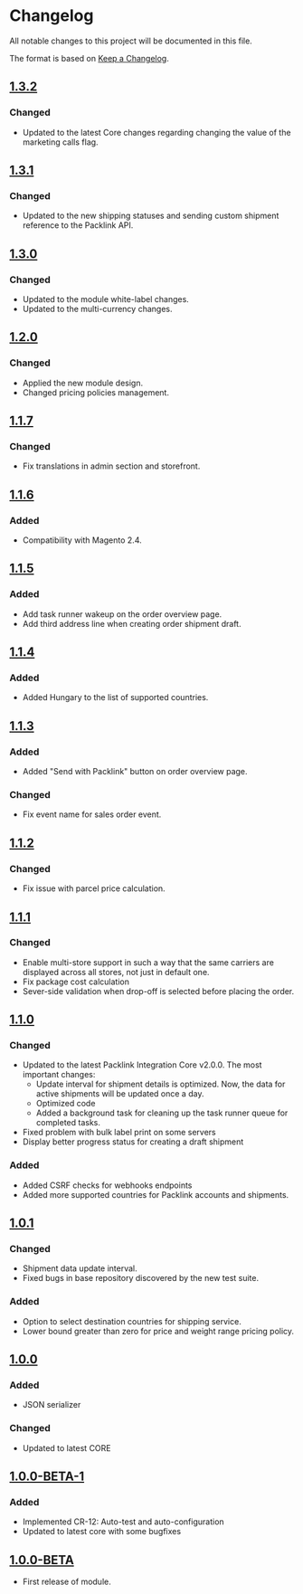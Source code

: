 # Changelog
All notable changes to this project will be documented in this file.

The format is based on [Keep a Changelog](http://keepachangelog.com/en/1.0.0/).

## [1.3.2](https://github.com/packlink-dev/magento2_module/compare/v1.3.1...1.3.2)
### Changed
- Updated to the latest Core changes regarding changing the value of the marketing calls flag.

## [1.3.1](https://github.com/packlink-dev/magento2_module/compare/v1.3.0...1.3.1)
### Changed
- Updated to the new shipping statuses and sending custom shipment reference to the Packlink API.

## [1.3.0](https://github.com/packlink-dev/magento2_module/compare/v1.2.0...1.3.0)
### Changed
- Updated to the module white-label changes.
- Updated to the multi-currency changes.

## [1.2.0](https://github.com/packlink-dev/magento2_module/compare/v1.1.7...1.2.0)
### Changed
- Applied the new module design.
- Changed pricing policies management.

## [1.1.7](https://github.com/packlink-dev/magento2_module/compare/v1.1.6...v1.1.7)
### Changed
- Fix translations in admin section and storefront.

## [1.1.6](https://github.com/packlink-dev/magento2_module/compare/v1.1.5...v1.1.6)
### Added
- Compatibility with Magento 2.4.

## [1.1.5](https://github.com/packlink-dev/magento2_module/compare/v1.1.4...v1.1.5)
### Added
- Add task runner wakeup on the order overview page.
- Add third address line when creating order shipment draft.

## [1.1.4](https://github.com/packlink-dev/magento2_module/compare/v1.1.3...v1.1.4)
### Added
- Added Hungary to the list of supported countries.

## [1.1.3](https://github.com/packlink-dev/magento2_module/compare/v1.1.2...v1.1.3)
### Added
- Added "Send with Packlink" button on order overview page. 

### Changed
- Fix event name for sales order event. 

## [1.1.2](https://github.com/packlink-dev/magento2_module/compare/v1.1.1...v1.1.2)
### Changed
- Fix issue with parcel price calculation.

## [1.1.1](https://github.com/packlink-dev/magento2_module/compare/v1.1.0...v1.1.1)
### Changed
- Enable multi-store support in such a way that the same carriers are displayed across all stores, not just in default one.
- Fix package cost calculation
- Sever-side validation when drop-off is selected before placing the order.

## [1.1.0](https://github.com/packlink-dev/magento2_module/compare/v1.0.1...v1.1.0)
### Changed
- Updated to the latest Packlink Integration Core v2.0.0. The most important changes:
  * Update interval for shipment details is optimized. Now, the data for active shipments will be updated once a day.
  * Optimized code
  * Added a background task for cleaning up the task runner queue for completed tasks.
- Fixed problem with bulk label print on some servers
- Display better progress status for creating a draft shipment

### Added
- Added CSRF checks for webhooks endpoints
- Added more supported countries for Packlink accounts and shipments.

## [1.0.1](https://github.com/packlink-dev/magento2_module/compare/v1.0.0...v1.0.1)
### Changed
- Shipment data update interval.
- Fixed bugs in base repository discovered by the new test suite. 

### Added
- Option to select destination countries for shipping service.
- Lower bound greater than zero for price and weight range pricing policy.

## [1.0.0](https://github.com/packlink-dev/magento2_module/compare/v1.0.0...v1.0.0-BETA-1)
### Added
- JSON serializer

### Changed
- Updated to latest CORE

## [1.0.0-BETA-1](https://github.com/packlink-dev/magento2_module/compare/v1.0.0-BETA-1...v1.0.0-BETA)
### Added
- Implemented CR-12: Auto-test and auto-configuration
- Updated to latest core with some bugfixes

## [1.0.0-BETA](https://github.com/packlink-dev/magento2_module/compare/v1.0.0-BETA...dev)
- First release of module.
